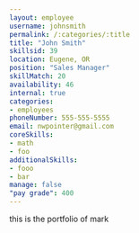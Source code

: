 ```yaml
--- 
layout: employee 
username: johnsmith
permalink: /:categories/:title 
title: "John Smith" 
skillsid: 39 
location: Eugene, OR
position: "Sales Manager"
skillMatch: 20
availability: 46
internal: true
categories: 
- employees
phoneNumber: 555-555-5555 
email: nwpointer@gmail.com
coreSkills:
- math 
- foo
additionalSkills:
- fooo
- bar
manage: false
"pay grade": 400
---
```


this is the portfolio of mark